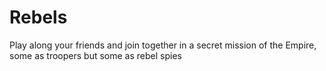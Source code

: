 # Rebels

Play along your friends and join together in a secret mission of the Empire, some as troopers but some as rebel spies


